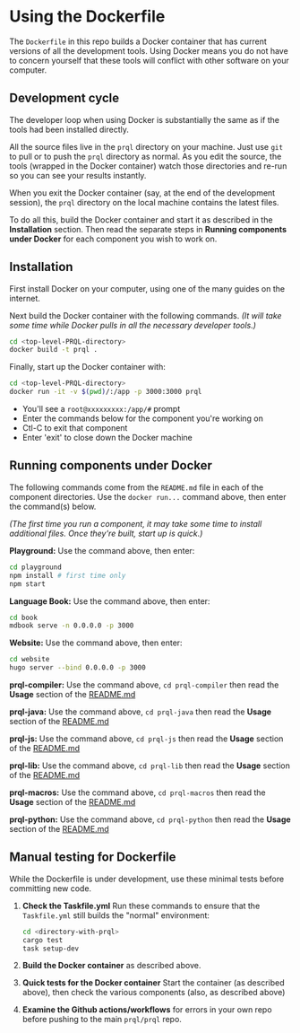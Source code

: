 # Using the Dockerfile

The `Dockerfile` in this repo builds a Docker container
that has current versions of all the development tools.
Using Docker means you do not have to concern
yourself that these tools will conflict with
other software on your computer.

## Development cycle

The developer loop when using Docker is substantially the same as
if the tools had been installed directly.

All the source files live in the `prql` directory on your machine.
Just use `git` to pull or to push the `prql` directory as normal.
As you edit the source, the tools (wrapped in the Docker container)
watch those directories and re-run
so you can see your results instantly.

When you exit the Docker container (say, at the end of the development
session), the `prql` directory on the local machine contains the
latest files.

To do all this, build the Docker container and start it
as described in the **Installation** section.
Then read the separate steps in **Running components under Docker**
for each component you wish to work on.

## Installation

First install Docker on your computer,
using one of the many guides on the internet.

Next build the Docker container with the following commands.
_(It will take some time while Docker pulls in all the
necessary developer tools.)_

```bash
cd <top-level-PRQL-directory>
docker build -t prql .
```

Finally, start up the Docker container with:

```bash
cd <top-level-PRQL-directory>
docker run -it -v $(pwd)/:/app -p 3000:3000 prql
```

- You'll see a `root@xxxxxxxxx:/app/#` prompt
- Enter the commands below for the component you're working on
- Ctl-C to exit that component
- Enter 'exit' to close down the Docker machine

## Running components under Docker

The following commands come from the `README.md`
file in each of the component directories.
Use the `docker run...` command above, then enter
the command(s) below.

_(The first time you run a component, it may take some
time to install additional files.
Once they're built, start up is quick.)_

**Playground:** Use the command above, then enter:

```bash
cd playground
npm install # first time only
npm start
```

**Language Book:** Use the command above, then enter:

```bash
cd book
mdbook serve -n 0.0.0.0 -p 3000
```

**Website:** Use the command above, then enter:

```bash
cd website
hugo server --bind 0.0.0.0 -p 3000
```

**prql-compiler:** Use the command above,
`cd prql-compiler` then read the **Usage** section of the
[README.md](./prql-compiler/README.md)

**prql-java:** Use the command above,
`cd prql-java` then read the **Usage** section of the [README.md](./prql-java/README.md)

**prql-js:** Use the command above,
`cd prql-js` then read the **Usage** section of the [README.md](./prql-js/README.md)

**prql-lib:** Use the command above,
`cd prql-lib` then read the **Usage** section of the [README.md](./prql-lib/README.md)

**prql-macros:** Use the command above,
`cd prql-macros` then read the **Usage** section of the [README.md](./prql-macros/README.md)

**prql-python:** Use the command above,
`cd prql-python` then read the **Usage** section of the [README.md](./prql-python/README.md)

## Manual testing for Dockerfile

While the Dockerfile is under development, use these minimal tests
before committing new code.

1. **Check the Taskfile.yml** Run these commands to ensure that the
   `Taskfile.yml` still builds the "normal" environment:

   ```bash
   cd <directory-with-prql>
   cargo test
   task setup-dev
   ```

1. **Build the Docker container** as described above.

1. **Quick tests for the Docker container**
   Start the container (as described above),
   then check the various components (also, as described above)

1. **Examine the Github actions/workflows** for errors in
   your own repo before pushing to the main `prql/prql` repo.
